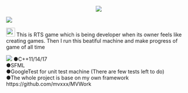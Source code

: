 <p align="center">
<img src="https://i.imgur.com/pEjBbq2.png">
</p>
<img src="https://i.imgur.com/ZasqB5M.png">

<img src="https://cdn0.iconfinder.com/data/icons/planets-flat/512/mars_1-512.png" width="24"> This is RTS game which is being developer when its owner feels like creating games. Then I run this beatiful machine and make progress of game of all time

<img src="https://i.imgur.com/b2tB8cF.png">
●C++11/14/17 </br>
●SFML </br>
●GoogleTest for unit test machine (There are few tests left to do) </br>
●The whole project is base on my own framework https://github.com/mvxxx/MVWork
